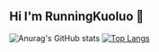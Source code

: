 ## Hi I'm RunningKuoluo 👋
![Anurag's GitHub stats](https://github-readme-stats.vercel.app/api?username=RunningKuoluo&show_icons=true&theme=tokyonight)
[![Top Langs](https://github-readme-stats.vercel.app/api/top-langs/?username=RunningKuoluo&size_weight=0.5&count_weight=0.5)](https://github.com/anuraghazra/github-readme-stats)
